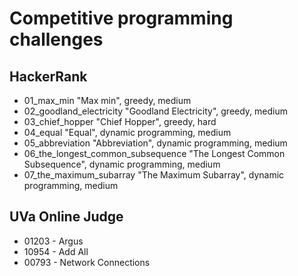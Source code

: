 # Competitive programming challenges 
## HackerRank
* 01_max_min "Max min", greedy, medium
* 02_goodland_electricity "Goodland Electricity", greedy, medium
* 03_chief_hopper "Chief Hopper", greedy, hard
* 04_equal "Equal", dynamic programming, medium
* 05_abbreviation "Abbreviation", dynamic programming, medium
* 06_the_longest_common_subsequence "The Longest Common Subsequence", dynamic programming, medium
* 07_the_maximum_subarray "The Maximum Subarray", dynamic programming, medium
## UVa Online Judge
* 01203 - Argus
* 10954 - Add All
* 00793 - Network Connections
